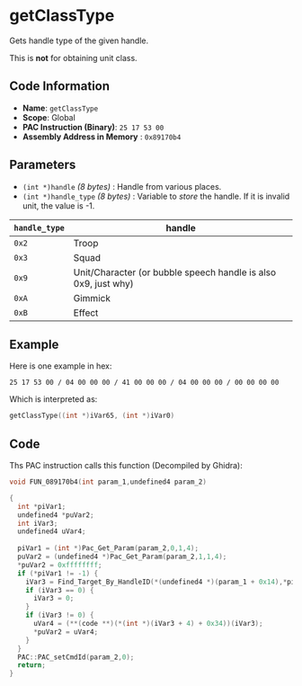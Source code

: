 # getClassType

Gets handle type of the given handle.

This is **not** for obtaining unit class.

## Code Information

- **Name**: `getClassType`
- **Scope**: Global
- **PAC Instruction (Binary)**: `25 17 53 00`
- **Assembly Address in Memory** : `0x89170b4`

## Parameters

- `(int *)handle` *(8 bytes)* : Handle from various places.
- `(int *)handle_type` *(8 bytes)* : Variable to *store* the handle. If it is invalid unit, the value is -1.

|`handle_type`|handle|
|---|---|
|`0x2`|Troop|
|`0x3`|Squad|
|`0x9`|Unit/Character (or bubble speech handle is also 0x9, just why)|
|`0xA`|Gimmick|
|`0xB`|Effect|

## Example

Here is one example in hex:

```25 17 53 00 / 04 00 00 00 / 41 00 00 00 / 04 00 00 00 / 00 00 00 00```

Which is interpreted as:

```c
getClassType((int *)iVar65, (int *)iVar0)
```

## Code

Ths PAC instruction calls this function (Decompiled by Ghidra):

```c
void FUN_089170b4(int param_1,undefined4 param_2)

{
  int *piVar1;
  undefined4 *puVar2;
  int iVar3;
  undefined4 uVar4;
  
  piVar1 = (int *)Pac_Get_Param(param_2,0,1,4);
  puVar2 = (undefined4 *)Pac_Get_Param(param_2,1,1,4);
  *puVar2 = 0xffffffff;
  if (*piVar1 != -1) {
    iVar3 = Find_Target_By_HandleID(*(undefined4 *)(param_1 + 0x14),*piVar1,1);
    if (iVar3 == 0) {
      iVar3 = 0;
    }
    if (iVar3 != 0) {
      uVar4 = (**(code **)(*(int *)(iVar3 + 4) + 0x34))(iVar3);
      *puVar2 = uVar4;
    }
  }
  PAC::PAC_setCmdId(param_2,0);
  return;
}
```

